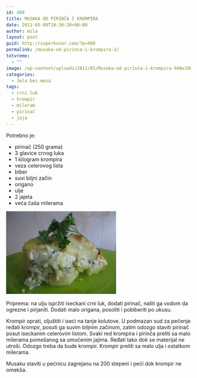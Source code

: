 ```yaml
---
id: 488
title: MUSAKA OD PIRINČA I KROMPIRA
date: 2011-05-09T10:30:20+00:00
author: mila
layout: post
guid: http://superkuvar.com/?p=488
permalink: /musaka-od-pirinca-i-krompira-2/
totvreme:
  - ""
image: /wp-content/uploads/2011/05/Musaka-od-pirinča-i-krompira-940x198.jpg
categories:
  - Jela bez mesa
tags:
  - crni luk
  - krompir
  - mileram
  - pirinač
  - jaja
---
```

Potrebno je:

  * pirinač (250 grama)
  * 3 glavice crnog luka
  * 1 kilogram krompira
  * veza celerovog lista
  * biber
  * suvi biljni začin
  * origano
  * ulje
  * 2 jajeta
  * veća čaša milerama

<img class="alignnone size-medium wp-image-3094" title="Musaka od pirinča i krompira" src="/wp-content/uploads/2011/05/Musaka-od-pirinča-i-krompira-300x225.jpg" alt="" width="300" height="225" /> 

Priprema: na ulju ispržiti iseckani crni luk, dodati pirinač, naliti ga vodom da ogrezne i pirjaniti. Dodati malo origana, posoliti i pobiberiti po ukusu.

Krompir oprati, oljuštiti i iseći na tanje kolutove. U podmazan sud za pečenje ređati krompir, posuti ga suvim biljnim začinom, zatim odozgo staviti pirinač posut iseckanim celerovim listom. Svaki red krompira i pirinča preliti sa malo milerama pomešanog sa umućenim jajima. Ređati tako dok se materijal ne utroši. Odozgo treba da bude krompir. Krompir preliti sa malo ulja i ostatkom milerama.

Musaku staviti u pećnicu zagrejanu na 200 stepeni i peći dok krompir ne omekša.

&nbsp;
